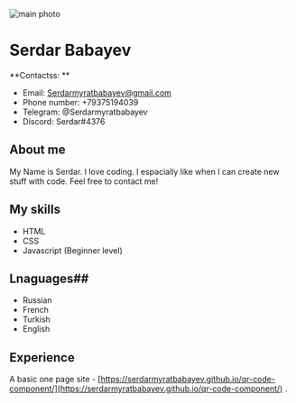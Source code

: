 ![main photo](./cv-photo.jpgcv-photo.jpg)
# Serdar Babayev #
**Contactss: **
* Email: Serdarmyratbabayev@gmail.com
* Phone number: +79375194039
* Telegram: @Serdarmyratbabayev
* Discord: Serdar#4376

## About me ##
My Name is Serdar. I love coding. I espacially like when I can create new stuff with code. Feel free to contact me!

## My skills ##
* HTML
* CSS
* Javascript (Beginner level)

## Lnaguages##
* Russian
* French 
* Turkish 
* English

## Experience ##
A basic one page site - [https://serdarmyratbabayev.github.io/qr-code-component/](https://serdarmyratbabayev.github.io/qr-code-component/)
 .